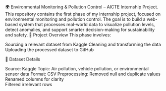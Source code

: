 🌍 Environmental Monitoring & Pollution Control – AICTE Internship Project. This repository contains the first phase of my internship project, focused on environmental monitoring and pollution control. The goal is to build a web-based system that processes real-world data to visualize pollution levels, detect anomalies, and support smarter decision-making for sustainability and safety. 📌 Project Overview This phase involves:

Sourcing a relevant dataset from Kaggle
Cleaning and transforming the data
Uploading the processed dataset to GitHub

📁 Dataset Details

Source: Kaggle
Topic: Air pollution, vehicle pollution, or environmental sensor data
Format: CSV
Preprocessing:
Removed null and duplicate values
Renamed columns for clarity    
Filtered irrelevant rows     
